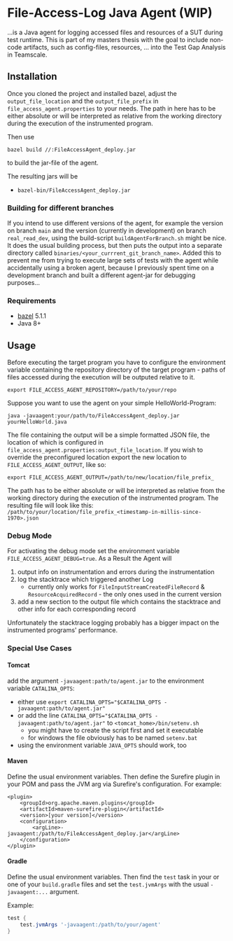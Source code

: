 # File-Access-Log Java Agent (WIP)

...is a Java agent for logging accessed files and resources of a SUT during test runtime.
This is part of my masters thesis with the goal to include non-code artifacts, such as config-files, resources, ... into the Test Gap Analysis in Teamscale.

## Installation

Once you cloned the project and installed bazel,
adjust the `output_file_location` and the `output_file_prefix` in `file_access_agent.properties` to your needs. The path in here has to be either absolute or will be interpreted as relative from the working directory during the execution of the instrumented program.

Then use

`bazel build //:FileAccessAgent_deploy.jar` 

to build the jar-file of the agent.

The resulting jars will be
- `bazel-bin/FileAccessAgent_deploy.jar`

### Building for different branches
If you intend to use different versions of the agent, for example the version on branch `main` and the version (currently in development) on branch `real_read_dev`, using the build-script `buildAgentForBranch.sh` might be nice. It does the usual building process, but then puts the output into a separate directory called `binaries/<your_currrent_git_branch_name>`.
Added this to prevent me from trying to execute large sets of tests with the agent while accidentally using a broken agent, because I previously spent time on a development branch and built a different agent-jar for debugging purposes...

### Requirements
- [bazel](https://bazel.build/) 5.1.1
- Java 8+

## Usage

Before executing the target program you have to configure the environment variable containing the repository directory of the target program - paths of files accessed during the execution will be outputed relative to it.

`export FILE_ACCESS_AGENT_REPOSITORY=/path/to/your/repo`

Suppose you want to use the agent on your simple HelloWorld-Program:

`java -javaagent:your/path/to/FileAccessAgent_deploy.jar yourHelloWorld.java`

The file containing the output will be a simple formatted JSON file, the location of which is configured in `file_access_agent.properties:output_file_location`.
If you wish to override the preconfigured location export the new location to `FILE_ACCESS_AGENT_OUTPUT`, like so:

`export FILE_ACCESS_AGENT_OUTPUT=/path/to/new/location/file_prefix_`

The path has to be either absolute or will be interpreted as relative from the working directory during the execution of the instrumented program.
The resulting file will look like this: `/path/to/your/location/file_prefix_<timestamp-in-millis-since-1970>.json`

### Debug Mode
For activating the debug mode set the environment variable `FILE_ACCESS_AGENT_DEBUG=true`.
As a Result the Agent will
1. output info on instrumentation and errors during the instrumentation
2. log the stacktrace which triggered another Log
    - currently only works for `FileInputStreamCreatedFileRecord` & `ResourceAcquiredRecord` -  the only ones used in the current version
3. add a new section to the output file which contains the stacktrace and other info for each corresponding record

Unfortunately the stacktrace logging probably has a bigger impact on the instrumented programs' performance.

### Special Use Cases
#### Tomcat

add the argument `-javaagent:path/to/agent.jar` to the environment variable `CATALINA_OPTS`:

- either use `export CATALINA_OPTS="$CATALINA_OPTS -javaagent:path/to/agent.jar"`
- or add the line `CATALINA_OPTS="$CATALINA_OPTS -javaagent:path/to/agent.jar"` to `<tomcat_home>/bin/setenv.sh`
  - you might have to create the script first and set it executable
  - for windows the file obviously has to be named `setenv.bat`
- using the environment variable `JAVA_OPTS` should work, too

#### Maven
Define the usual environment variables. Then define the Surefire plugin in your POM and pass the JVM arg via Surefire's configuration.
For example:

```
<plugin>
    <groupId>org.apache.maven.plugins</groupId>
    <artifactId>maven-surefire-plugin</artifactId>
    <version>[your version]</version>
    <configuration>
        <argLine>-javaagent:/path/to/FileAccessAgent_deploy.jar</argLine>
    </configuration>
</plugin>
```

#### Gradle
Define the usual environment variables. Then find the `test` task in your or one of your `build.gradle` files and set the `test.jvmArgs` with the usual `-javaagent:...` argument.

Example:
```gradle
test {
    test.jvmArgs '-javaagent:/path/to/your/agent'
}
```